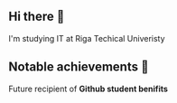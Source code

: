 ## Hi there 👋

I'm studying IT at Riga Techical Univeristy

## Notable achievements 💪
Future recipient of **Github student benifits**
